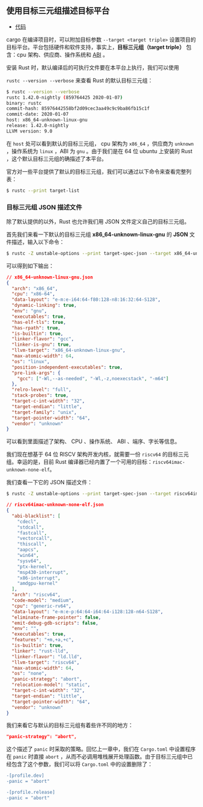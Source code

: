 ## 使用目标三元组描述目标平台

- [代码][code]

cargo 在编译项目时，可以附加目标参数 `--target <target triple>` 设置项目的目标平台。平台包括硬件和软件支持，事实上，**目标三元组（target triple）** 包含：cpu 架构、供应商、操作系统和 [ABI](https://stackoverflow.com/questions/2171177/what-is-an-application-binary-interface-abi/2456882#2456882) 。

安装 Rust 时，默认编译后的可执行文件要在本平台上执行，我们可以使用

`rustc --version --verbose` 来查看 Rust 的默认目标三元组：

```sh
$ rustc --version --verbose
rustc 1.42.0-nightly (859764425 2020-01-07)
binary: rustc
commit-hash: 85976442558bf2d09cec3aa49c9c9ba86fb15c1f
commit-date: 2020-01-07
host: x86_64-unknown-linux-gnu
release: 1.42.0-nightly
LLVM version: 9.0
```

在 `host` 处可以看到默认的目标三元组， cpu 架构为 `x86_64` ，供应商为 `unknown` ，操作系统为 `linux` ，ABI 为 `gnu` 。由于我们是在 64 位 ubuntu 上安装的 Rust ，这个默认目标三元组的确描述了本平台。

官方对一些平台提供了默认的目标三元组，我们可以通过以下命令来查看完整列表：

```sh
$ rustc --print target-list
```

### 目标三元组 JSON 描述文件

除了默认提供的以外，Rust 也允许我们用 JSON 文件定义自己的目标三元组。

首先我们来看一下默认的目标三元组 **x86_64-unknown-linux-gnu** 的 **JSON** 文件描述，输入以下命令：

```sh
$ rustc -Z unstable-options --print target-spec-json --target x86_64-unknown-linux-gnu
```

可以得到如下输出：

```json
// x86_64-unknown-linux-gnu.json
{
  "arch": "x86_64",
  "cpu": "x86-64",
  "data-layout": "e-m:e-i64:64-f80:128-n8:16:32:64-S128",
  "dynamic-linking": true,
  "env": "gnu",
  "executables": true,
  "has-elf-tls": true,
  "has-rpath": true,
  "is-builtin": true,
  "linker-flavor": "gcc",
  "linker-is-gnu": true,
  "llvm-target": "x86_64-unknown-linux-gnu",
  "max-atomic-width": 64,
  "os": "linux",
  "position-independent-executables": true,
  "pre-link-args": {
    "gcc": ["-Wl,--as-needed", "-Wl,-z,noexecstack", "-m64"]
  },
  "relro-level": "full",
  "stack-probes": true,
  "target-c-int-width": "32",
  "target-endian": "little",
  "target-family": "unix",
  "target-pointer-width": "64",
  "vendor": "unknown"
}
```

可以看到里面描述了架构、 CPU 、操作系统、 ABI 、端序、字长等信息。

我们现在想基于 64 位 RISCV 架构开发内核，就需要一份 `riscv64` 的目标三元组。幸运的是，目前 Rust 编译器已经内置了一个可用的目标：`riscv64imac-unknown-none-elf`。

我们查看一下它的 JSON 描述文件：

```sh
$ rustc -Z unstable-options --print target-spec-json --target riscv64imac-unknown-none-elf
```

```json
// riscv64imac-unknown-none-elf.json
{
  "abi-blacklist": [
    "cdecl",
    "stdcall",
    "fastcall",
    "vectorcall",
    "thiscall",
    "aapcs",
    "win64",
    "sysv64",
    "ptx-kernel",
    "msp430-interrupt",
    "x86-interrupt",
    "amdgpu-kernel"
  ],
  "arch": "riscv64",
  "code-model": "medium",
  "cpu": "generic-rv64",
  "data-layout": "e-m:e-p:64:64-i64:64-i128:128-n64-S128",
  "eliminate-frame-pointer": false,
  "emit-debug-gdb-scripts": false,
  "env": "",
  "executables": true,
  "features": "+m,+a,+c",
  "is-builtin": true,
  "linker": "rust-lld",
  "linker-flavor": "ld.lld",
  "llvm-target": "riscv64",
  "max-atomic-width": 64,
  "os": "none",
  "panic-strategy": "abort",
  "relocation-model": "static",
  "target-c-int-width": "32",
  "target-endian": "little",
  "target-pointer-width": "64",
  "vendor": "unknown"
}
```

我们来看它与默认的目标三元组有着些许不同的地方：

```json
"panic-strategy": "abort",
```

这个描述了 `panic` 时采取的策略。回忆上一章中，我们在 `Cargo.toml` 中设置程序在 `panic` 时直接 `abort` ，从而不必调用堆栈展开处理函数。由于目标三元组中已经包含了这个参数，我们可以将 `Cargo.toml` 中的设置删除了：

```diff
-[profile.dev]
-panic = "abort"

-[profile.release]
-panic = "abort"
```

[code]: https://github.com/rcore-os/rCore_tutorial/tree/ch2-pa4
